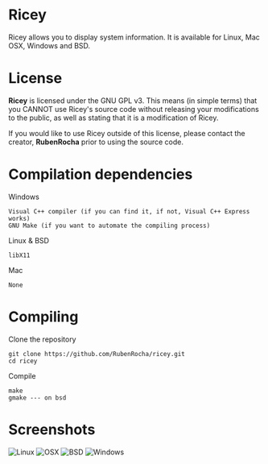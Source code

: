 Ricey
==============

Ricey allows you to display system information. It is available for Linux, Mac OSX, Windows and BSD.

License
=======

**Ricey** is licensed under the GNU GPL v3. This means (in simple
terms) that you CANNOT use Ricey's source code without releasing your
modifications to the public, as well as stating that it is a modification of
Ricey.

If you would like to use Ricey outside of this license, please contact
the creator, **RubenRocha** prior to using the source code.

Compilation dependencies
=======
Windows

    Visual C++ compiler (if you can find it, if not, Visual C++ Express works)
    GNU Make (if you want to automate the compiling process)

Linux & BSD

    libX11
    
Mac

    None
    
Compiling
=======
Clone the repository

    git clone https://github.com/RubenRocha/ricey.git
    cd ricey

Compile

    make
    gmake --- on bsd

Screenshots
=======

![Linux](https://i.imgur.com/49Kpnbj.png)
![OSX](https://i.imgur.com/udgrPW2.png)
![BSD](https://i.imgur.com/bcRQ55W.png)
![Windows](https://i.imgur.com/jvntGUP.png)
